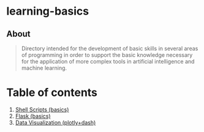 # learning-basics

## About

> Directory intended for the development of basic skills in several areas of programming in order to support the basic knowledge necessary for the application of more complex tools in artificial intelligence and machine learning.

# Table of contents

1. [Shell Scripts (basics)](01-shell-scripts-basics/README.md)
2. [Flask (basics)](02-flask-basics/README.md)
3. [Data Visualization (plotly+dash)](03-data-visualization/README.md)
